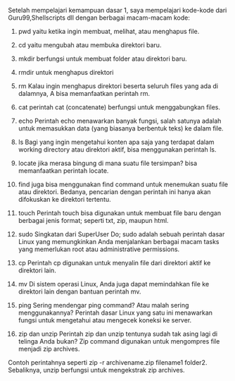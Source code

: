 Setelah mempelajari kemampuan dasar 1, saya mempelajari kode-kode dari Guru99,Shellscripts dll dengan berbagai macam-macam kode:
1. pwd yaitu ketika ingin membuat, melihat, atau menghapus file.
2. cd yaitu mengubah atau membuka direktori baru.
3. mkdir berfungsi untuk membuat folder atau direktori baru.
4. rmdir untuk menghapus direktori
5. rm Kalau ingin menghapus direktori beserta seluruh files yang ada di dalamnya, A bisa memanfaatkan perintah rm.

6. cat perintah cat (concatenate) berfungsi untuk menggabungkan files.

7. echo Perintah echo menawarkan banyak fungsi, salah satunya adalah untuk memasukkan data (yang biasanya berbentuk teks) ke dalam file.

8. ls Bagi yang ingin mengetahui konten apa saja yang terdapat dalam working directory atau direktori aktif, bisa menggunakan perintah ls.

9. locate jika merasa bingung di mana suatu file tersimpan? bisa memanfaatkan perintah locate.

10. find juga bisa menggunakan find command untuk menemukan suatu file atau direktori. Bedanya, pencarian dengan perintah ini hanya akan difokuskan ke direktori tertentu.

11. touch Perintah touch bisa digunakan untuk membuat file baru dengan berbagai jenis format; seperti txt, zip, maupun html.

12. sudo Singkatan dari SuperUser Do; sudo adalah sebuah perintah dasar Linux yang memungkinkan Anda menjalankan berbagai macam tasks yang memerlukan root atau administrative permissions.

13. cp Perintah cp digunakan untuk menyalin file dari direktori aktif ke direktori lain. 

14. mv Di sistem operasi Linux, Anda juga dapat memindahkan file ke direktori lain dengan bantuan perintah mv.

15. ping Sering mendengar ping command? Atau malah sering menggunakannya? Perintah dasar Linux yang satu ini menawarkan fungsi untuk mengetahui atau mengecek koneksi ke server.

16. zip dan unzip Perintah zip dan unzip tentunya sudah tak asing lagi di telinga Anda bukan? Zip command digunakan untuk mengompres file menjadi zip archives.

Contoh perintahnya seperti zip -r archivename.zip filename1 folder2. Sebaliknya, unzip berfungsi untuk mengekstrak zip archives.
